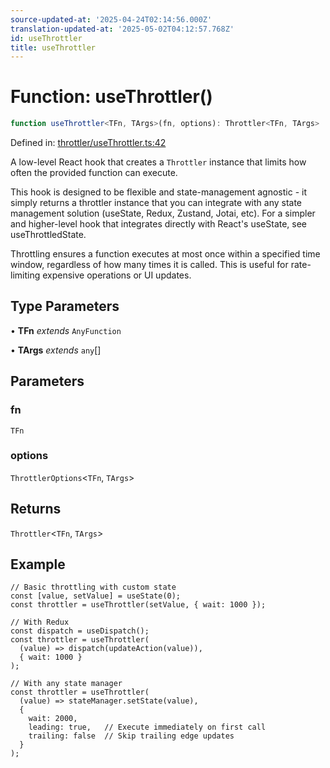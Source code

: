 ```yaml
---
source-updated-at: '2025-04-24T02:14:56.000Z'
translation-updated-at: '2025-05-02T04:12:57.768Z'
id: useThrottler
title: useThrottler
---
```


<!-- DO NOT EDIT: this page is autogenerated from the type comments -->

# Function: useThrottler()

```ts
function useThrottler<TFn, TArgs>(fn, options): Throttler<TFn, TArgs>
```

Defined in: [throttler/useThrottler.ts:42](https://github.com/TanStack/pacer/blob/main/packages/react-pacer/src/throttler/useThrottler.ts#L42)

A low-level React hook that creates a `Throttler` instance that limits how often the provided function can execute.

This hook is designed to be flexible and state-management agnostic - it simply returns a throttler instance that
you can integrate with any state management solution (useState, Redux, Zustand, Jotai, etc). For a simpler and higher-level hook that
integrates directly with React's useState, see useThrottledState.

Throttling ensures a function executes at most once within a specified time window,
regardless of how many times it is called. This is useful for rate-limiting
expensive operations or UI updates.

## Type Parameters

• **TFn** *extends* `AnyFunction`

• **TArgs** *extends* `any`[]

## Parameters

### fn

`TFn`

### options

`ThrottlerOptions`\<`TFn`, `TArgs`\>

## Returns

`Throttler`\<`TFn`, `TArgs`\>

## Example

```tsx
// Basic throttling with custom state
const [value, setValue] = useState(0);
const throttler = useThrottler(setValue, { wait: 1000 });

// With Redux
const dispatch = useDispatch();
const throttler = useThrottler(
  (value) => dispatch(updateAction(value)),
  { wait: 1000 }
);

// With any state manager
const throttler = useThrottler(
  (value) => stateManager.setState(value),
  {
    wait: 2000,
    leading: true,   // Execute immediately on first call
    trailing: false  // Skip trailing edge updates
  }
);
```
